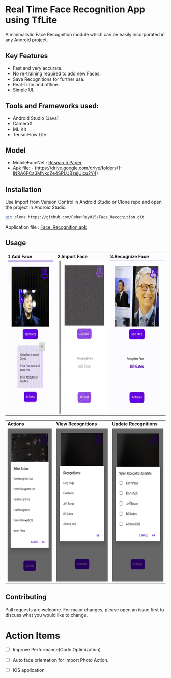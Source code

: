 # Real Time Face Recognition App using TfLite

A minimalistic Face Recognition module which can be easily incorporated in any Android project.

## Key Features 
- Fast and very accurate.
- No re-training required to add new Faces.
- Save Recognitions for further use.
- Real-Time and offline.
- Simple UI.

## Tools and Frameworks used:
- Android Studio (Java)
- CameraX
- ML Kit
- TensorFlow Lite

## Model 
- MobileFaceNet : [Research Paper](https://arxiv.org/ftp/arxiv/papers/1804/1804.07573.pdf)
- Apk file: - (https://drive.google.com/drive/folders/1-lNRA6FCa3MNkdZe4SPLUBzejUicu2Y4)

## Installation

Use Import from Version Control in Android Studio or Clone repo and open the project in Android Studio.

```bash
git clone https://github.com/RohanRay015/Face_Recognition.git
```
Application file : [Face_Recognition.apk](https://drive.google.com/drive/folders/1-lNRA6FCa3MNkdZe4SPLUBzejUicu2Y4)

## Usage
<table>
  <tr>
    <td><b>1.Add Face</b></td>
     <td><b>2.Import Face</b></td>
     <td><b>3.Recognize Face</b></td>
     
  </tr>
  <tr>
    <td><img src="demo/add_face.gif" width=270 height=480></td>
  <td><img src="demo/import photo.gif" width=270 height=480></td>
    <td><img src="demo/recognize_face.gif" width=270 height=480></td>
  
  </tr>
 </table>
 

 
 <table>
  <tr>
    <td><b>Actions</b></td>
     <td><b>View Recognitions</b></td>
     <td><b>Update Recognitions</b></td>
  </tr>
  <tr>
    <td><img src="demo/actions.jpeg" width=270 height=480></td>
    <td><img src="demo/view_reco.jpeg" width=270 height=480></td>
    <td><img src="demo/update_reco.jpeg" width=270 height=480></td>
  </tr>
 </table>
 
## Contributing
Pull requests are welcome. For major changes, please open an issue first to discuss what you would like to change.



# Action Items
- [ ] Improve Performance(Code Optimization)
- [ ] Auto face orientation for Import Photo Action.
- [ ] iOS application

